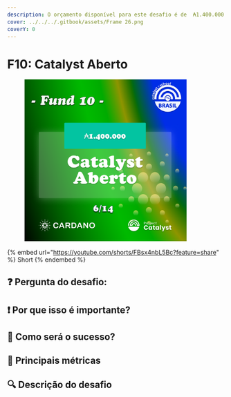 ```yaml
---
description: O orçamento disponível para este desafio é de  ₳1.400.000
cover: ../../../.gitbook/assets/Frame 26.png
coverY: 0
---
```


# F10: Catalyst Aberto

<div align="left">

<figure><img src="../../../.gitbook/assets/Frame 17.png" alt="" width="375"><figcaption></figcaption></figure>

</div>

{% embed url="https://youtube.com/shorts/FBsx4nbL5Bc?feature=share" %}
Short
{% endembed %}

## ❓ Pergunta do desafio:

> ###

## ❗ Por que isso é importante?

> ###

## 🚀 Como será o sucesso?

> ###

## 📏 Principais métricas

> ###

## 🔍 Descrição do desafio
